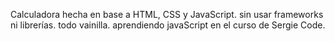 Calculadora hecha en base a HTML, CSS y JavaScript. sin usar frameworks ni librerías. todo vainilla. aprendiendo javaScript en el curso de Sergie Code.